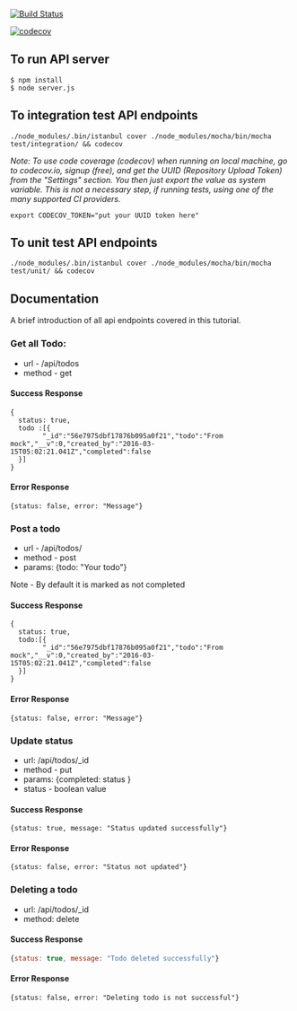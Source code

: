 
[![Build Status](https://travis-ci.org/jaffamonkey/node-api-test.svg?branch=master)](https://travis-ci.org/jaffamonkey/node-api-test)

[![codecov](https://codecov.io/gh/jaffamonkey/node-api-test/branch/master/graph/badge.svg)](https://codecov.io/gh/jaffamonkey/node-api-test)

## To run API server
```
$ npm install
$ node server.js
```

## To integration test API endpoints
```
./node_modules/.bin/istanbul cover ./node_modules/mocha/bin/mocha test/integration/ && codecov
```

_Note: To use code coverage (codecov) when running on local machine, go to codecov.io, signup (free), and get the UUID (Repository Upload Token) from the "Settings" section. You then just export the value as system variable. This is not a necessary step, if running tests, using one of the many supported CI providers._
```
export CODECOV_TOKEN="put your UUID token here"
```

## To unit test API endpoints
```
./node_modules/.bin/istanbul cover ./node_modules/mocha/bin/mocha test/unit/ && codecov
```

## Documentation

A brief introduction of all api endpoints covered in this tutorial.

### Get all Todo:

* url -  /api/todos
* method - get

#### Success Response
```
{
  status: true,
  todo :[{
  		"_id":"56e7975dbf17876b095a0f21","todo":"From mock","__v":0,"created_by":"2016-03-15T05:02:21.041Z","completed":false
  }]
}
```

####  Error Response
```
{status: false, error: "Message"}
```

### Post a todo

* url - /api/todos/
* method - post
* params: {todo: "Your todo"} 

Note - By default it is marked as not completed

#### Success Response
```
{
  status: true,
  todo:[{
  		"_id":"56e7975dbf17876b095a0f21","todo":"From mock","__v":0,"created_by":"2016-03-15T05:02:21.041Z","completed":false
  }]
}
```

#### Error Response
```
{status: false, error: "Message"}
```

### Update status

* url: /api/todos/_id
* method - put
* params: {completed: status }
* status - boolean value

#### Success Response
```
{status: true, message: "Status updated successfully"}
```

#### Error Response
```
{status: false, error: "Status not updated"}
```

### Deleting a todo

* url: /api/todos/_id
* method: delete

#### Success Response

```javascript
{status: true, message: "Todo deleted successfully"}
```

#### Error Response
```
{status: false, error: "Deleting todo is not successful"}
```
